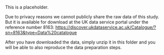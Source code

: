 This is a placeholder.

Due to privacy reasons we cannot publicly share the raw data of this study. But it is available for download at the UK data service portal under the reference number 8163: https://discover.ukdataservice.ac.uk/Catalogue/?sn=8163&type=Data%20catalogue

After you have downloaded the data, simply unzip it in this folder and you will be able to also reproduce the data preparation steps.